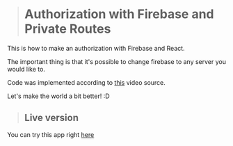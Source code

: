 > # Authorization with Firebase and Private Routes

This is how to make an authorization with Firebase and React.

The important thing is that it's possible to change firebase to any server you would like to.

Code was implemented according to [this](https://www.youtube.com/watch?v=PKwu15ldZ7k) video source.

Let's make the world a bit better! :D

> ## Live version

You can try this app right [here](http://auth-firebase-react-arhis.vercel.app/)
